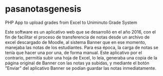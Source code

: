 # pasanotasgenesis
PHP App to upload grades from Excel to Uniminuto Grade System

Este software es un aplicativo web que se desarrolló en el año 2016, con el fin de facilitar el proceso de transferencia de notas desde un archivo de excel descargado de Moodle,
al sistema Banner que en ese momento, manejaba las notas de los estudiantes. Para esa época, la carga de notas se tenía que hacer una por una, de forma manual. Este aplicativo 
por el contrario, permitía subir una hoja de Excel, lo leía, generaba una copia de la página original de Banner con las notas ya subidas, y mediante el botón "Enviar" del aplicativo Banner
se podían guardar las notas inmediatamente.
